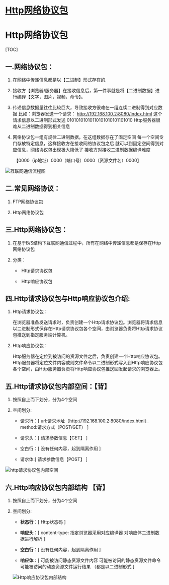 # [Http网络协议包](https://github.com/Type-Gao/blog/issues/1)

# Http网络协议包  

[TOC]



## 一.网络协议包：

1. 在网络中传递信息都是以【二进制】形式存在的.

2. 接收方【浏览器/服务器】在接收信息后，第一件事就是将【二进制数据】进行编译【文字，图片，视频，命令】。

3. 传递信息数据量往往比较巨大，导致接收方很难在一组连续二进制得到对应数据
   比如：浏览器发送一个请求： http://192.168.100.2:8080/index.html
   	       这个请求信息以二进制形式发送 01010101010110101010101101010
   	       Http服务器很难从二进制数据得到相关信息

4. 网络协议包一组有规律二进制数据，在这组数据存在了固定空间
   	每一个空间专门存放特定信息，这样接收方在接收网络协议包之后
   	  就可以到固定空间得到对应信息，网络协议包出现极大降低了
   	  接收方对接收二进制数据编译难度

   ​	  【0000（ip地址）0000（端口号）0000（资源文件名）0000】

![互联网通信流程图](http://gao8847.oss-cn-hangzhou.aliyuncs.com/img%E4%BA%92%E8%81%94%E7%BD%91%E9%80%9A%E4%BF%A1%E6%B5%81%E7%A8%8B%E5%9B%BE.png)



## 二.常见网络协议：

1. FTP网络协议包

2. Http网络协议包



## 三.Http网络协议包：

1. 在基于B/S结构下互联网通信过程中，所有在网络中传递信息都是保存在Http网络协议包

2. 分类：

   - ​	Http请求协议包

   - ​	Http响应协议包



## 四.Http请求协议包与Http响应协议包介绍:

1. Http请求协议包：

   在浏览器准备发送请求时，负责创建一个Http请求协议包。浏览器将请求信息以二进制形式保存在Http请求协议包各个空间，由浏览器负责将Http请求协议包推送到指定服务端计算机。

   

2. Http响应协议包：

   Http服务器在定位到被访问的资源文件之后，负责创建一个Http响应协议包。Http服务器将定位文件内容或则文件命令以二进制形式写入到Http响应协议包各个空间，由Http服务器负责将Http响应协议包推送回发起请求的浏览器上。



## 五.Http请求协议包内部空间：【背】

1. 按照自上而下划分，分为4个空间

2. 空间划分:

   - 请求行：[
                     url:请求地址（http://192.168.100.2:8080/index.html）
                     method:请求方式（POST/GET）
                    ]

   - 请求头：[
                     请求参数信息【GET】
                    ]

   - 空白行：[
                     没有任何内容，起到隔离作用
                    ]

   - 请求体:[
                    请求参数信息【POST】
                   ]

![http请求协议包内部空间](http://gao8847.oss-cn-hangzhou.aliyuncs.com/imghttp%E8%AF%B7%E6%B1%82%E5%8D%8F%E8%AE%AE%E5%8C%85%E5%86%85%E9%83%A8%E7%A9%BA%E9%97%B4.png)



## 六.Http响应协议包内部结构 【背】

1. 按照自上而下划分，分为4个空间

2. 空间划分:

   - **状态行**：[
     	                  Http状态码
     				]

   

   - **响应头**：[
         	                  content-type: 指定浏览器采用对应编译器
         			                        对响应体二进制数据进行解析
     				]

   

   - **空白行**：[
         	                  没有任何内容，起到隔离作用
     				]

   

   - **响应体**：[
         	                  可能被访问静态资源文件内容
         			          可能被访问的静态资源文件命令
         			          可能被访问的动态资源文件运行结果
         	                  （都是以二进制形式
         	                ]

   ![Http响应协议包内部结构](http://gao8847.oss-cn-hangzhou.aliyuncs.com/imgHttp%E5%93%8D%E5%BA%94%E5%8D%8F%E8%AE%AE%E5%8C%85%E5%86%85%E9%83%A8%E7%BB%93%E6%9E%84.png)